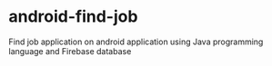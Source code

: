 # android-find-job

Find job application on android application using Java programming language and Firebase database
